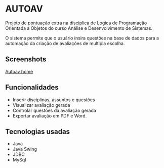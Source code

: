 # AUTOAV

Projeto de pontuação extra na disciplica de Lógica de Programação Orientada a Objetos do curso Análise e Desenvolvimento de Sistemas.

O sistema permite que o usuário insira questões na base de dados para a automação da criação de avaliações de multipla escolha.

## Screenshots
[Autoav home](https://i.imgur.com/hl2KD7a.png)

## Funcionalidades
* Inserir disciplinas, assuntos e questões
* Visualizar avaliação gerada
* Controlar questões da avaliação gerada
* Exportar avaliação em PDF e Word. 

## Tecnologias usadas
* Java
* Java Swing
* JDBC
* MySql
